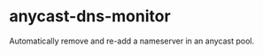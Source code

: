 anycast-dns-monitor
===================

Automatically remove and re-add a nameserver in an anycast pool.
